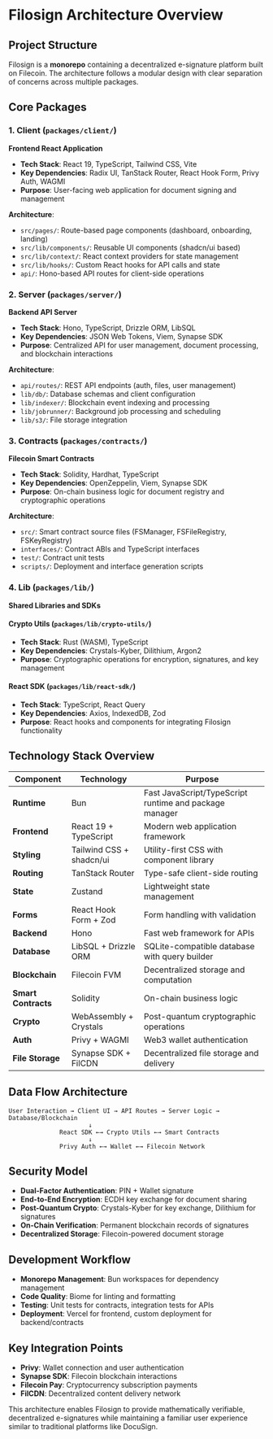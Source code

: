 # Filosign Architecture Overview

## Project Structure

Filosign is a **monorepo** containing a decentralized e-signature platform built on Filecoin. The architecture follows a modular design with clear separation of concerns across multiple packages.

## Core Packages

### 1. **Client** (`packages/client/`)
**Frontend React Application**
- **Tech Stack**: React 19, TypeScript, Tailwind CSS, Vite
- **Key Dependencies**: Radix UI, TanStack Router, React Hook Form, Privy Auth, WAGMI
- **Purpose**: User-facing web application for document signing and management

**Architecture**:
- `src/pages/`: Route-based page components (dashboard, onboarding, landing)
- `src/lib/components/`: Reusable UI components (shadcn/ui based)
- `src/lib/context/`: React context providers for state management
- `src/lib/hooks/`: Custom React hooks for API calls and state
- `api/`: Hono-based API routes for client-side operations

### 2. **Server** (`packages/server/`)
**Backend API Server**
- **Tech Stack**: Hono, TypeScript, Drizzle ORM, LibSQL
- **Key Dependencies**: JSON Web Tokens, Viem, Synapse SDK
- **Purpose**: Centralized API for user management, document processing, and blockchain interactions

**Architecture**:
- `api/routes/`: REST API endpoints (auth, files, user management)
- `lib/db/`: Database schemas and client configuration
- `lib/indexer/`: Blockchain event indexing and processing
- `lib/jobrunner/`: Background job processing and scheduling
- `lib/s3/`: File storage integration

### 3. **Contracts** (`packages/contracts/`)
**Filecoin Smart Contracts**
- **Tech Stack**: Solidity, Hardhat, TypeScript
- **Key Dependencies**: OpenZeppelin, Viem, Synapse SDK
- **Purpose**: On-chain business logic for document registry and cryptographic operations

**Architecture**:
- `src/`: Smart contract source files (FSManager, FSFileRegistry, FSKeyRegistry)
- `interfaces/`: Contract ABIs and TypeScript interfaces
- `test/`: Contract unit tests
- `scripts/`: Deployment and interface generation scripts

### 4. **Lib** (`packages/lib/`)
**Shared Libraries and SDKs**

#### **Crypto Utils** (`packages/lib/crypto-utils/`)
- **Tech Stack**: Rust (WASM), TypeScript
- **Key Dependencies**: Crystals-Kyber, Dilithium, Argon2
- **Purpose**: Cryptographic operations for encryption, signatures, and key management

#### **React SDK** (`packages/lib/react-sdk/`)
- **Tech Stack**: TypeScript, React Query
- **Key Dependencies**: Axios, IndexedDB, Zod
- **Purpose**: React hooks and components for integrating Filosign functionality

## Technology Stack Overview

| Component | Technology | Purpose |
|-----------|------------|---------|
| **Runtime** | Bun | Fast JavaScript/TypeScript runtime and package manager |
| **Frontend** | React 19 + TypeScript | Modern web application framework |
| **Styling** | Tailwind CSS + shadcn/ui | Utility-first CSS with component library |
| **Routing** | TanStack Router | Type-safe client-side routing |
| **State** | Zustand | Lightweight state management |
| **Forms** | React Hook Form + Zod | Form handling with validation |
| **Backend** | Hono | Fast web framework for APIs |
| **Database** | LibSQL + Drizzle ORM | SQLite-compatible database with query builder |
| **Blockchain** | Filecoin FVM | Decentralized storage and computation |
| **Smart Contracts** | Solidity | On-chain business logic |
| **Crypto** | WebAssembly + Crystals | Post-quantum cryptographic operations |
| **Auth** | Privy + WAGMI | Web3 wallet authentication |
| **File Storage** | Synapse SDK + FilCDN | Decentralized file storage and delivery |

## Data Flow Architecture

```
User Interaction → Client UI → API Routes → Server Logic → Database/Blockchain
                      ↓
              React SDK ←→ Crypto Utils ←→ Smart Contracts
                      ↓
              Privy Auth ←→ Wallet ←→ Filecoin Network
```

## Security Model

- **Dual-Factor Authentication**: PIN + Wallet signature
- **End-to-End Encryption**: ECDH key exchange for document sharing
- **Post-Quantum Crypto**: Crystals-Kyber for key exchange, Dilithium for signatures
- **On-Chain Verification**: Permanent blockchain records of signatures
- **Decentralized Storage**: Filecoin-powered document storage

## Development Workflow

- **Monorepo Management**: Bun workspaces for dependency management
- **Code Quality**: Biome for linting and formatting
- **Testing**: Unit tests for contracts, integration tests for APIs
- **Deployment**: Vercel for frontend, custom deployment for backend/contracts

## Key Integration Points

- **Privy**: Wallet connection and user authentication
- **Synapse SDK**: Filecoin blockchain interactions
- **Filecoin Pay**: Cryptocurrency subscription payments
- **FilCDN**: Decentralized content delivery network

This architecture enables Filosign to provide mathematically verifiable, decentralized e-signatures while maintaining a familiar user experience similar to traditional platforms like DocuSign.
